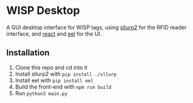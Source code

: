 # WISP Desktop

A GUI desktop interface for WISP tags, using [sllurp2](https://github.com/fviard/sllurp/tree/fviard-develop-v2/sllurp) for the RFID reader interface, and [react](https://github.com/facebook/react) and [eel](https://github.com/ChrisKnott/Eel) for the UI.

## Installation

1. Clone this repo and cd into it
3. Install sllurp2 with `pip install ./sllurp`
4. Install eel with `pip install eel`
5. Build the front-end with `npm run build`
6. Run `python3 main.py`